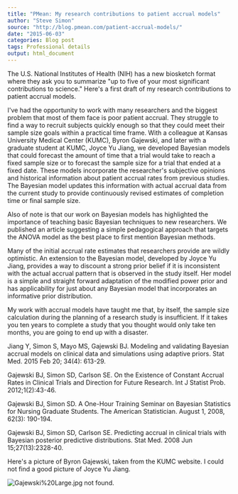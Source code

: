 ```yaml
---
title: "PMean: My research contributions to patient accrual models"
author: "Steve Simon"
source: "http://blog.pmean.com/patient-accrual-models/"
date: "2015-06-03"
categories: Blog post
tags: Professional details
output: html_document
---
```


The U.S. National Institutes of Health (NIH) has a new biosketch format
where they ask you to summarize "up to five of your most significant
contributions to science." Here's a first draft of my research
contributions to patient accrual models.

<!---More--->

I've had the opportunity to work with many researchers and the biggest
problem that most of them face is poor patient accrual. They struggle to
find a way to recruit subjects quickly enough so that they could meet
their sample size goals within a practical time frame. With a colleague
at Kansas University Medical Center (KUMC), Byron Gajewski, and later
with a graduate student at KUMC, Joyce Yu Jiang, we developed Bayesian
models that could forecast the amount of time that a trial would take to
reach a fixed sample size or to forecast the sample size for a trial
that ended at a fixed date. These models incorporate the researcher's
subjective opinions and historical information about patient accrual
rates from previous studies. The Bayesian model updates this information
with actual accrual data from the current study to provide continuously
revised estimates of completion time or final sample size.

Also of note is that our work on Bayesian models has highlighted the
importance of teaching basic Bayesian techniques to new researchers. We
published an article suggesting a simple pedagogical approach that
targets the ANOVA model as the best place to first mention Bayesian
methods.

Many of the initial accrual rate estimates that researchers provide are
wildly optimistic. An extension to the Bayesian model, developed by
Joyce Yu Jiang, provides a way to discount a strong prior belief if it
is inconsistent with the actual accrual pattern that is observed in the
study itself. Her model is a simple and straight forward adaptation of
the modified power prior and has applicability for just about any
Bayesian model that incorporates an informative prior distribution.

My work with accrual models have taught me that, by itself, the sample
size calculation during the planning of a research study is
insufficient. If it takes you ten years to complete a study that you
thought would only take ten months, you are going to end up with a
disaster.

Jiang Y, Simon S, Mayo MS, Gajewski BJ. Modeling and validating Bayesian
accrual models on clinical data and simulations using adaptive priors.
Stat Med. 2015 Feb 20; 34(4): 613-29.

Gajewski BJ, Simon SD, Carlson SE. On the Existence of Constant Accrual
Rates in Clinical Trials and Direction for Future Research. Int J
Statist Prob. 2012;1(2):43-46.

Gajewski BJ, Simon SD. A One-Hour Training Seminar on Bayesian
Statistics for Nursing Graduate Students. The American Statistician.
August 1, 2008, 62(3): 190-194.

Gajewski BJ, Simon SD, Carlson SE. Predicting accrual in clinical trials
with Bayesian posterior predictive distributions. Stat Med. 2008 Jun
15;27(13):2328-40.

Here's a picture of Byron Gajewski, taken from the KUMC website. I could
not find a good picture of Joyce Yu Jiang.

![Gajewski%20Large.jpg not found.](http://www.pmean.com/images/images/15/patient-accrual-models01.png)


